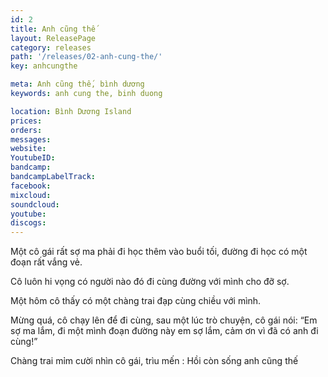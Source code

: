 ```yaml
---
id: 2
title: Anh cũng thế
layout: ReleasePage
category: releases
path: '/releases/02-anh-cung-the/'
key: anhcungthe

meta: Anh cũng thế, bình dương
keywords: anh cung the, binh duong

location: Bình Dương Island
prices:
orders: 
messages: 
website: 
YoutubeID: 
bandcamp: 
bandcampLabelTrack: 
facebook: 
mixcloud: 
soundcloud: 
youtube: 
discogs: 
---
```


Một cô gái rất sợ ma phải đi học thêm vào buổi tối, đường đi học có một đoạn rất vắng vẻ.

Cô luôn hi vọng có người nào đó đi cùng đường với mình cho đỡ sợ.

Một hôm cô thấy có một chàng trai đạp cùng chiều với mình.

Mừng quá, cô chạy lên để đi cùng, sau một lúc trò chuyện, cô gái nói: “Em sợ ma lắm, đi một mình đoạn đường này em sợ lắm, cảm ơn vì đã có anh đi cùng!”

Chàng trai mỉm cười nhìn cô gái, trìu mến : Hồi còn sống anh cũng thế
